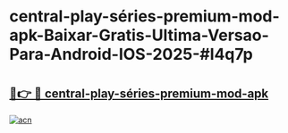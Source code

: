 # central-play-séries-premium-mod-apk-Baixar-Gratis-Ultima-Versao-Para-Android-IOS-2025-#l4q7p

# <h2><a href="https://ainizakaria.my?title=central-play-séries-premium-mod-apk&ref=22M">🔗👉 🔴 central-play-séries-premium-mod-apk</a></h2>

[![acn](https://github.com/user-attachments/assets/0f9c940e-d8b0-45ae-aac7-cd30a18b3e1c)](https://ainizakaria.my?title=central-play-séries-premium-mod-apk&ref=22M)

